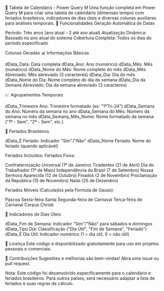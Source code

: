 📅 Tabela de Calendário - Power Query M
Uma função completa em Power Query M para criar uma tabela de calendário (dimensão tempo) com feriados brasileiros, indicadores de dias úteis e diversas colunas auxiliares para análises temporais.
🚀 Funcionalidades
Geração Automática de Datas

Período: Três anos (ano atual - 2 até ano atual)
Atualização Dinâmica: Baseado no ano atual do sistema
Cobertura Completa: Todos os dias do período especificado

Colunas Geradas
📊 Informações Básicas

dData_Data: Data completa
dData_Ano: Ano (numérico)
dData_Mês: Mês (numérico)
dData_Nome do Mês: Nome completo do mês
dData_Mês Abreviado: Mês abreviado (3 caracteres)
dData_Dia: Dia do mês
dData_Nome do Dia: Nome completo do dia da semana
dData_Dia da Semana Abreviado: Dia da semana abreviado (3 caracteres)

📈 Agrupamentos Temporais

dData_Trimestre Ano: Trimestre formatado (ex: "1ºTri-24")
dData_Semana do Ano: Número da semana no ano
dData_Semana do Mês: Número da semana no mês
dData_Semana_Mês_Nome: Nome formatado da semana ("1º - Sem", "2º - Sem", etc.)

🎉 Feriados Brasileiros

dData_É Feriado: Indicador "Sim"/"Não"
dData_Nome Feriado: Nome do feriado (quando aplicável)

Feriados Incluídos:
Feriados Fixos:

Confraternização Universal (1º de Janeiro)
Tiradentes (21 de Abril)
Dia do Trabalhador (1º de Maio)
Independência do Brasil (7 de Setembro)
Nossa Senhora Aparecida (12 de Outubro)
Finados (2 de Novembro)
Proclamação da República (15 de Novembro)
Natal (25 de Dezembro)

Feriados Móveis (Calculados pela Fórmula de Gauss):

Páscoa
Sexta-feira Santa
Segunda-feira de Carnaval
Terça-feira de Carnaval
Corpus Christi

💼 Indicadores de Dias Úteis

dData_Fim de Semana: Indicador "Sim"/"Não" para sábados e domingos
dData_Tipo Dia: Classificação ("Dia Útil", "Fim de Semana", "Feriado")
dData_É Dia Útil: Indicador numérico (1 = dia útil, 0 = não útil)

📝 Licença
Este código é disponibilizado gratuitamente para uso em projetos pessoais e comerciais.

🤝 Contribuições
Sugestões e melhorias são bem-vindas! Abra uma issue ou pull request.

Nota: Este código foi desenvolvido especificamente para o calendário e feriados brasileiros. Para outros países, será necessário adaptar a lista de feriados e suas regras de cálculo.
